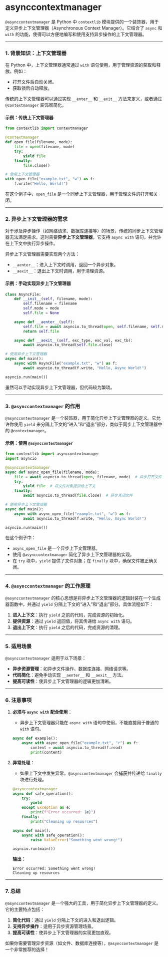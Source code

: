 # asynccontextmanager

`@asynccontextmanager` 是 Python 中 `contextlib` 模块提供的一个装饰器，用于定义异步上下文管理器（Asynchronous Context Manager）。它结合了 `async` 和 `with` 的功能，使得可以方便地编写和使用支持异步操作的上下文管理器。

---

### **1. 背景知识：上下文管理器**
在 Python 中，上下文管理器通常通过 `with` 语句使用，用于管理资源的获取和释放。例如：
- 打开文件后自动关闭。
- 获取锁后自动释放。

传统的上下文管理器可以通过实现 `__enter__` 和 `__exit__` 方法来定义，或者通过 `@contextmanager` 装饰器简化。

#### 示例：传统上下文管理器
```python
from contextlib import contextmanager

@contextmanager
def open_file(filename, mode):
    file = open(filename, mode)
    try:
        yield file
    finally:
        file.close()

# 使用上下文管理器
with open_file("example.txt", "w") as f:
    f.write("Hello, World!")
```

在这个例子中，`open_file` 是一个同步上下文管理器，用于管理文件的打开和关闭。

---

### **2. 异步上下文管理器的需求**
对于涉及异步操作（如网络请求、数据库连接等）的场景，传统的同步上下文管理器无法满足需求。这时需要**异步上下文管理器**，它支持 `async with` 语句，并允许在上下文中执行异步操作。

异步上下文管理器需要实现两个方法：
- `__aenter__`：进入上下文时调用，返回一个异步对象。
- `__aexit__`：退出上下文时调用，用于清理资源。

#### 示例：手动实现异步上下文管理器
```python
class AsyncFile:
    def __init__(self, filename, mode):
        self.filename = filename
        self.mode = mode
        self.file = None

    async def __aenter__(self):
        self.file = await asyncio.to_thread(open, self.filename, self.mode)
        return self.file

    async def __aexit__(self, exc_type, exc_val, exc_tb):
        await asyncio.to_thread(self.file.close)

# 使用异步上下文管理器
async def main():
    async with AsyncFile("example.txt", "w") as f:
        await asyncio.to_thread(f.write, "Hello, Async World!")

asyncio.run(main())
```

虽然可以手动实现异步上下文管理器，但代码较为繁琐。

---

### **3. `@asynccontextmanager` 的作用**
`@asynccontextmanager` 是一个装饰器，用于简化异步上下文管理器的定义。它允许你使用 `yield` 来分隔上下文的“进入”和“退出”部分，类似于同步上下文管理器中的 `@contextmanager`。

#### 示例：使用 `@asynccontextmanager`
```python
from contextlib import asynccontextmanager
import asyncio

@asynccontextmanager
async def async_open_file(filename, mode):
    file = await asyncio.to_thread(open, filename, mode)  # 异步打开文件
    try:
        yield file  # 将文件对象提供给上下文
    finally:
        await asyncio.to_thread(file.close)  # 异步关闭文件

# 使用异步上下文管理器
async def main():
    async with async_open_file("example.txt", "w") as f:
        await asyncio.to_thread(f.write, "Hello, Async World!")

asyncio.run(main())
```

在这个例子中：
- `async_open_file` 是一个异步上下文管理器。
- 使用 `@asynccontextmanager` 简化了异步上下文管理器的实现。
- 在 `try` 块中，`yield` 提供了文件对象；在 `finally` 块中，确保文件被正确关闭。

---

### **4. `@asynccontextmanager` 的工作原理**
`@asynccontextmanager` 的核心思想是将异步上下文管理器的逻辑封装在一个生成器函数中，并通过 `yield` 分隔上下文的“进入”和“退出”部分。具体流程如下：
1. **进入上下文**：执行 `yield` 之前的代码，完成资源的初始化。
2. **提供资源**：通过 `yield` 返回值，将其传递给 `async with` 语句。
3. **退出上下文**：执行 `yield` 之后的代码，完成资源的清理。

---

### **5. 适用场景**
`@asynccontextmanager` 适用于以下场景：
- **异步资源管理**：如异步文件操作、数据库连接、网络请求等。
- **代码简化**：避免手动实现 `__aenter__` 和 `__aexit__` 方法。
- **提高可读性**：使异步上下文管理器的逻辑更加清晰。

---

### **6. 注意事项**
1. **必须与 `async with` 配合使用**：
   - 异步上下文管理器只能在 `async with` 语句中使用，不能直接用于普通的 `with` 语句。

   ```python
   async def example():
       async with async_open_file("example.txt", "r") as f:
           content = await asyncio.to_thread(f.read)
           print(content)
   ```

2. **异常处理**：
   - 如果上下文中发生异常，`@asynccontextmanager` 会捕获并传递给 `finally` 块进行处理。

   ```python
   @asynccontextmanager
   async def safe_operation():
       try:
           yield
       except Exception as e:
           print(f"Error occurred: {e}")
       finally:
           print("Cleaning up resources")

   async def main():
       async with safe_operation():
           raise ValueError("Something went wrong!")

   asyncio.run(main())
   ```

   **输出：**
   ```
   Error occurred: Something went wrong!
   Cleaning up resources
   ```

---

### **7. 总结**
`@asynccontextmanager` 是一个强大的工具，用于简化异步上下文管理器的定义。它的主要特点包括：
1. **简化代码**：通过 `yield` 分隔上下文的进入和退出逻辑。
2. **支持异步操作**：适用于异步资源管理场景。
3. **提高可读性**：使异步上下文管理器的实现更加直观。

如果你需要管理异步资源（如文件、数据库连接等），`@asynccontextmanager` 是一个非常推荐的选择！
